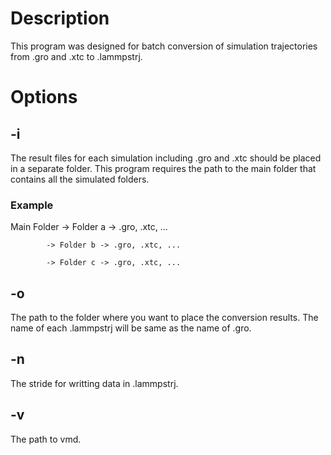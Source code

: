 # Description
This program was designed for batch conversion of simulation trajectories from .gro and .xtc to .lammpstrj.
# Options
## -i 
The result files for each simulation including .gro and .xtc should be placed in a separate folder. 
This program requires the path to the main folder that contains all the simulated folders. 
### Example
Main Folder -> Folder a -> .gro, .xtc, ...

            -> Folder b -> .gro, .xtc, ...
            
            -> Folder c -> .gro, .xtc, ...
            
## -o 
The path to the folder where you want to place the conversion results.
The name of each .lammpstrj will be same as the name of .gro.
## -n
The stride for writting data in .lammpstrj.
## -v 
The path to vmd.
